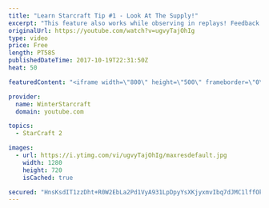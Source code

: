 ```yaml
---
title: "Learn Starcraft Tip #1 - Look At The Supply!"
excerpt: "This feature also works while observing in replays! Feedback and tip suggestions are appreciated :)"
originalUrl: https://youtube.com/watch?v=ugvyTajOhIg
type: video
price: Free
length: PT58S
publishedDateTime: 2017-10-19T22:31:50Z
heat: 50

featuredContent: "<iframe width=\"800\" height=\"500\" frameborder=\"0\" src=\"https://www.youtube.com/embed/ugvyTajOhIg\" allow=\"accelerometer; autoplay; encrypted-media; gyroscope; picture-in-picture\" allowfullscreen></iframe>"

provider:
  name: WinterStarcraft
  domain: youtube.com

topics:
  - StarCraft 2

images:
  - url: https://i.ytimg.com/vi/ugvyTajOhIg/maxresdefault.jpg
    width: 1280
    height: 720
    isCached: true

secured: "HnsKsdIT1zzDht+R0W2EbLa2Pd1VyA931LpDpyYsXKjyxmvIbq7dJMC1lffOks1BiHuBE9/CpQIGijQ2BarxYS1mAaZKAXp9jeL/0tOQHiDcVafD52mCsgWO3zIsZxLrmjYJTcaH/MswbhF+oXcMLQCY5D7w4F1nsguF/vCN8CMMQh/WiJtplpmi7dQiWcGT7NPmtuFoj3qE6xQ//Bijamuf5elkKk/2k/8SZqEstn2cTecRxh7D2KMai1BmPY8yqK5mNpe3NJlbLxDSwRZFJdO3YjAMtWOeIIgeZUbTeoVQ1KssNq7SkYZ3qVzvOJd3hfAErdhxa/T/qdAZcgu9i72UQJSzZWc04bsGfsp89II4/yoOQhD71zEnoexDhY64BAzOWKK2Idip7mNbHPitvSja+T66vKhkkeG+okjLkK8=;uN3DNlAVpXoYily4FdVshg=="
---
```


